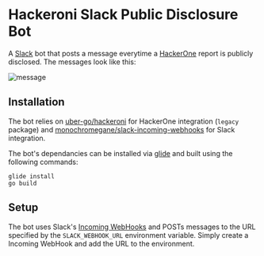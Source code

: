 # Hackeroni Slack Public Disclosure Bot
A [Slack](https://slack.com) bot that posts a message everytime a [HackerOne](https://hackerone.com) report is publicly disclosed. The messages look like this:

![message](https://cloud.githubusercontent.com/assets/541842/21532083/789e86e0-cd12-11e6-9b20-21a9114b99cc.png)

## Installation
The bot relies on [uber-go/hackeroni](https://github.com/uber-go/hackeroni) for HackerOne integration (`legacy` package) and [monochromegane/slack-incoming-webhooks](https://github.com/monochromegane/slack-incoming-webhooks) for Slack integration.

The bot's dependancies can be installed via [glide](https://glide.sh) and built using the following commands:
```shell
glide install
go build
```

## Setup
The bot uses Slack's [Incoming WebHooks](https://api.slack.com/incoming-webhooks) and POSTs messages to the URL specified by the `SLACK_WEBHOOK_URL` environment variable. Simply create a Incoming WebHook and add the URL to the environment.
